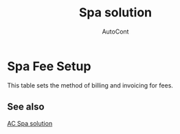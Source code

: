 ﻿---
    title: "Spa solution"
    author: AutoCont
    ms.date: 04/30/2018
    ms.topic: article
    ms.prod: dynamics-nav-2017
    ms.contentlocale: en
    ms.lasthandoff: 04/30/2018
---

# Spa Fee Setup

This table sets the method of billing and invoicing for fees.  


## <a name="see-also"></a>See also
[AC Spa solution](ac-spa-solution.md)